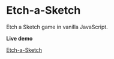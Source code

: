 # Etch-a-Sketch

Etch a Sketch game in vanilla JavaScript.

**Live demo**

[Etch-a-Sketch](https://ir3ne.github.io/Etch-a-Sketch/)

